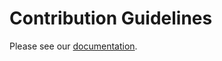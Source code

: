 # Contribution Guidelines

Please see our [documentation](https://www.jacoco.org/jacoco/trunk/doc/contribute.html).